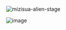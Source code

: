 ![mizisua-alien-stage](https://github.com/user-attachments/assets/c50fa03d-ea1e-4264-a1c8-ac186f28076a)


![image](https://github.com/user-attachments/assets/93b1d0eb-0f79-478e-97ca-6b090cc964cf)



<!---
eternalsnowfall/eternalsnowfall is a ✨ special ✨ repository because its `README.md` (this file) appears on your GitHub profile.
You can click the Preview link to take a look at your changes.
--->
